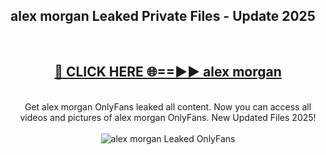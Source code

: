 <h2>alex morgan Leaked Private Files - Update 2025</h2>
<br>
<div align="center">
<h2><a href="https://cliphot.my.id/alex_morgan" rel="nofollow">🔴 CLICK HERE 🌐==►► alex morgan</a></h2>
<br>
Get alex morgan OnlyFans leaked all content. Now you can access all videos and pictures of alex morgan OnlyFans. New Updated Files 2025!
<br>
<br>
<a href="https://cliphot.my.id/alex_morgan" rel="nofollow" data-target="animated-image.originalLink"><img src="https://i.ibb.co.com/WyWwxjT/player-gif2.gif" alt="alex morgan Leaked OnlyFans" style="max-width: 100%; display: inline-block;" data-target="animated-image.originalImage"></a>
</div>
<br>